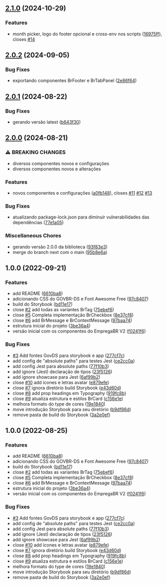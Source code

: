 ## [2.1.0](https://gitlab.com/govbr-ds/bibliotecas/react-components/compare/v2.0.2...v2.1.0) (2024-10-29)


### Features

* month picker, logo do footer opcional e cross-env nos scripts ([16975ff](https://gitlab.com/govbr-ds/bibliotecas/react-components/commit/16975ff18fdfda3f034476a16adab0e418d7eee0)), closes [#14](https://gitlab.com/govbr-ds/bibliotecas/react-components/issues/14)

## [2.0.2](https://gitlab.com/govbr-ds/bibliotecas/react-components/compare/v2.0.1...v2.0.2) (2024-09-05)


### Bug Fixes

* exportando componentes BrFooter e BrTabPanel ([2e86f64](https://gitlab.com/govbr-ds/bibliotecas/react-components/commit/2e86f64b1da05da5f88a1f662d30d1c98697f079))

## [2.0.1](https://gitlab.com/govbr-ds/bibliotecas/react-components/compare/v2.0.0...v2.0.1) (2024-08-22)


### Bug Fixes

* gerando versão latest ([b643f30](https://gitlab.com/govbr-ds/bibliotecas/react-components/commit/b643f30d00d0d85befd83d90b3b01302aed75e10))

## [2.0.0](https://gitlab.com/govbr-ds/bibliotecas/react-components/compare/v1.0.0...v2.0.0) (2024-08-21)


### ⚠ BREAKING CHANGES

* diversos componentes novos e configurações
* diversos componentes novos e alterações

### Features

* novos componentes e configurações ([a0fb148](https://gitlab.com/govbr-ds/bibliotecas/react-components/commit/a0fb1489e8aee7d7cb929ae12326b87cfff3a183)), closes [#11](https://gitlab.com/govbr-ds/bibliotecas/react-components/issues/11) [#12](https://gitlab.com/govbr-ds/bibliotecas/react-components/issues/12) [#13](https://gitlab.com/govbr-ds/bibliotecas/react-components/issues/13)


### Bug Fixes

* atualizando package-lock.json para diminuir vulnerabilidades das dependências ([77e1a05](https://gitlab.com/govbr-ds/bibliotecas/react-components/commit/77e1a05873872a87c6aadab8c866bca0279b2222))


### Miscellaneous Chores

* gerando versão 2.0.0 da biblioteca ([93f83e3](https://gitlab.com/govbr-ds/bibliotecas/react-components/commit/93f83e3503896dc6487c8b4ec9f1ba130660eda0))
* merge do branch next com o main ([95b8e6a](https://gitlab.com/govbr-ds/bibliotecas/react-components/commit/95b8e6a7df4087095e0c6e0a594a2e77fec973f9))

## 1.0.0 (2022-09-21)


### Features

* add README ([6610ba8](https://gitlab.com/govbr-ds/dev/react/react-components/commit/6610ba81813eef7f9d34e17dd2986a8047dd3388))
* adicionando CSS do GOVBR-DS e Font Awesome Free ([97c8407](https://gitlab.com/govbr-ds/dev/react/react-components/commit/97c8407fe0abf76cd229df6d482b15cf211a1045))
* build do Storybook ([bd11e17](https://gitlab.com/govbr-ds/dev/react/react-components/commit/bd11e17b1094b5bcf001fd786b88486eb34ec9d1))
* close [#2](https://gitlab.com/govbr-ds/dev/react/react-components/issues/2) add todas as variantes BrTag ([75ebef6](https://gitlab.com/govbr-ds/dev/react/react-components/commit/75ebef697dcfc39cac45744527e1465883d3a1b5))
* close [#5](https://gitlab.com/govbr-ds/dev/react/react-components/issues/5) Completa implementação BrCheckbox ([8e37cf8](https://gitlab.com/govbr-ds/dev/react/react-components/commit/8e37cf8fc9aa5f724431a217f18b4c82c90bf920))
* close [#6](https://gitlab.com/govbr-ds/dev/react/react-components/issues/6) add BrMessage e BrContextMessage ([97baa74](https://gitlab.com/govbr-ds/dev/react/react-components/commit/97baa746e468924a6c430c946c48c111c3ac302d))
* estrutura inicial do projeto ([3be36a4](https://gitlab.com/govbr-ds/dev/react/react-components/commit/3be36a48bf2ef22173839193955596f7162913ad))
* versão inicial com os componentes do EmpregaBR V2 ([f0241f6](https://gitlab.com/govbr-ds/dev/react/react-components/commit/f0241f62cf54242579ef83f002a3d0b34cad322e))


### Bug Fixes

* [#3](https://gitlab.com/govbr-ds/dev/react/react-components/issues/3) Add fontes GovDS para storybook e app ([277cf7c](https://gitlab.com/govbr-ds/dev/react/react-components/commit/277cf7ccffff9b97ceb85db76290414e2e620915))
* add config de "absolute paths" para testes Jest ([ce2cc0a](https://gitlab.com/govbr-ds/dev/react/react-components/commit/ce2cc0a845e81e2be9ee9643e3b6e99fd54ba60e))
* add config Jest para absolute paths ([77f10b3](https://gitlab.com/govbr-ds/dev/react/react-components/commit/77f10b38903a95204c6c52bd4c39c6577b9dd102))
* add ignore (Jest) declaração de tipos ([23f5126](https://gitlab.com/govbr-ds/dev/react/react-components/commit/23f51264bcf8da8ecf4a51476bbcf565fbd8e8b6))
* add ignore showcase para Jest ([6af99b2](https://gitlab.com/govbr-ds/dev/react/react-components/commit/6af99b22d71408275be6b31466cd58d607ef378c))
* close [#10](https://gitlab.com/govbr-ds/dev/react/react-components/issues/10) add ícones e letras avatar ([e879efe](https://gitlab.com/govbr-ds/dev/react/react-components/commit/e879efe71adc74f71eebe3301da42cf6370f8afb))
* close [#7](https://gitlab.com/govbr-ds/dev/react/react-components/issues/7) ignora diretório build Storybook ([e43d60d](https://gitlab.com/govbr-ds/dev/react/react-components/commit/e43d60d6947206909e3f50a4612d65b127a23b41))
* close [#8](https://gitlab.com/govbr-ds/dev/react/react-components/issues/8) add prop headings em Typography ([919fc8b](https://gitlab.com/govbr-ds/dev/react/react-components/commit/919fc8b7b2740c162b9d39e376886f8b132c6dac))
* close [#9](https://gitlab.com/govbr-ds/dev/react/react-components/issues/9) atualiza estrutura e estilos BrCard ([c156e1e](https://gitlab.com/govbr-ds/dev/react/react-components/commit/c156e1e3e72c4e1972c27f1252220ec7d0a13d84))
* melhora formato do type de cores ([19e1840](https://gitlab.com/govbr-ds/dev/react/react-components/commit/19e1840e0b31fb300270431aeecbde5eb96840a8))
* move introdução Storybook para seu  diretório ([b9df86d](https://gitlab.com/govbr-ds/dev/react/react-components/commit/b9df86d720216390088b3040c080222b8c668ebf))
* remove pasta de build do Storybook ([3a2e0ef](https://gitlab.com/govbr-ds/dev/react/react-components/commit/3a2e0ef0eba5f82cb57fda0527a95ecdc93119c1))

## 1.0.0 (2022-08-25)


### Features

* add README ([6610ba8](https://gitlab.com/govbr-ds/dev/react/react-components/commit/6610ba81813eef7f9d34e17dd2986a8047dd3388))
* adicionando CSS do GOVBR-DS e Font Awesome Free ([97c8407](https://gitlab.com/govbr-ds/dev/react/react-components/commit/97c8407fe0abf76cd229df6d482b15cf211a1045))
* build do Storybook ([bd11e17](https://gitlab.com/govbr-ds/dev/react/react-components/commit/bd11e17b1094b5bcf001fd786b88486eb34ec9d1))
* close [#2](https://gitlab.com/govbr-ds/dev/react/react-components/issues/2) add todas as variantes BrTag ([75ebef6](https://gitlab.com/govbr-ds/dev/react/react-components/commit/75ebef697dcfc39cac45744527e1465883d3a1b5))
* close [#5](https://gitlab.com/govbr-ds/dev/react/react-components/issues/5) Completa implementação BrCheckbox ([8e37cf8](https://gitlab.com/govbr-ds/dev/react/react-components/commit/8e37cf8fc9aa5f724431a217f18b4c82c90bf920))
* close [#6](https://gitlab.com/govbr-ds/dev/react/react-components/issues/6) add BrMessage e BrContextMessage ([97baa74](https://gitlab.com/govbr-ds/dev/react/react-components/commit/97baa746e468924a6c430c946c48c111c3ac302d))
* estrutura inicial do projeto ([3be36a4](https://gitlab.com/govbr-ds/dev/react/react-components/commit/3be36a48bf2ef22173839193955596f7162913ad))
* versão inicial com os componentes do EmpregaBR V2 ([f0241f6](https://gitlab.com/govbr-ds/dev/react/react-components/commit/f0241f62cf54242579ef83f002a3d0b34cad322e))


### Bug Fixes

* [#3](https://gitlab.com/govbr-ds/dev/react/react-components/issues/3) Add fontes GovDS para storybook e app ([277cf7c](https://gitlab.com/govbr-ds/dev/react/react-components/commit/277cf7ccffff9b97ceb85db76290414e2e620915))
* add config de "absolute paths" para testes Jest ([ce2cc0a](https://gitlab.com/govbr-ds/dev/react/react-components/commit/ce2cc0a845e81e2be9ee9643e3b6e99fd54ba60e))
* add config Jest para absolute paths ([77f10b3](https://gitlab.com/govbr-ds/dev/react/react-components/commit/77f10b38903a95204c6c52bd4c39c6577b9dd102))
* add ignore (Jest) declaração de tipos ([23f5126](https://gitlab.com/govbr-ds/dev/react/react-components/commit/23f51264bcf8da8ecf4a51476bbcf565fbd8e8b6))
* add ignore showcase para Jest ([6af99b2](https://gitlab.com/govbr-ds/dev/react/react-components/commit/6af99b22d71408275be6b31466cd58d607ef378c))
* close [#10](https://gitlab.com/govbr-ds/dev/react/react-components/issues/10) add ícones e letras avatar ([e879efe](https://gitlab.com/govbr-ds/dev/react/react-components/commit/e879efe71adc74f71eebe3301da42cf6370f8afb))
* close [#7](https://gitlab.com/govbr-ds/dev/react/react-components/issues/7) ignora diretório build Storybook ([e43d60d](https://gitlab.com/govbr-ds/dev/react/react-components/commit/e43d60d6947206909e3f50a4612d65b127a23b41))
* close [#8](https://gitlab.com/govbr-ds/dev/react/react-components/issues/8) add prop headings em Typography ([919fc8b](https://gitlab.com/govbr-ds/dev/react/react-components/commit/919fc8b7b2740c162b9d39e376886f8b132c6dac))
* close [#9](https://gitlab.com/govbr-ds/dev/react/react-components/issues/9) atualiza estrutura e estilos BrCard ([c156e1e](https://gitlab.com/govbr-ds/dev/react/react-components/commit/c156e1e3e72c4e1972c27f1252220ec7d0a13d84))
* melhora formato do type de cores ([19e1840](https://gitlab.com/govbr-ds/dev/react/react-components/commit/19e1840e0b31fb300270431aeecbde5eb96840a8))
* move introdução Storybook para seu  diretório ([b9df86d](https://gitlab.com/govbr-ds/dev/react/react-components/commit/b9df86d720216390088b3040c080222b8c668ebf))
* remove pasta de build do Storybook ([3a2e0ef](https://gitlab.com/govbr-ds/dev/react/react-components/commit/3a2e0ef0eba5f82cb57fda0527a95ecdc93119c1))
